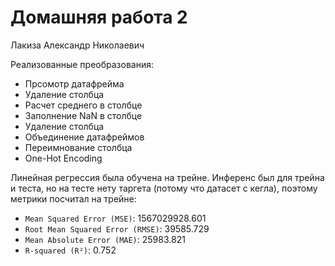 # Домашняя работа 2

Лакиза Александр Николаевич

Реализованные преобразования:
- Прсомотр датафрейма
- Удаление столбца
- Расчет среднего в столбце
- Заполнение NaN в столбце
- Удаление столбца
- Объединение датафреймов
- Переимнование столбца
- One-Hot Encoding

Линейная регрессия была обучена на трейне. Инференс был для трейна и теста, но на тесте нету таргета (потому что датасет с кегла), поэтому метрики посчитал на трейне: 
- `Mean Squared Error (MSE)`: 1567029928.601
- `Root Mean Squared Error (RMSE)`: 39585.729
- `Mean Absolute Error (MAE)`: 25983.821
- `R-squared (R²)`: 0.752